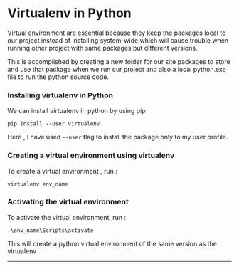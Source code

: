 # Virtualenv in Python

Virtual environment are essential because they keep the packages local to our project instead of installing system-wide which will cause trouble when running other project with same packages but different versions.

This is accomplished by creating a new folder for our site packages to store and use that package when we run our project and also a local python.exe file to run the python source code.

### Installing virtualenv in Python 

We can install virtualenv in python by using pip

```
pip install --user virtualenv
```

Here , I have used `--user` flag to install the package only to my user profile.

### Creating a virtual environment using virtualenv 

To create a virtual environment , run :

```
virtualenv env_name
```

### Activating the virtual environment

To activate the virtual environment, run :

```
.\env_name\Scripts\activate
```

This will create a python virtual environment of the same version as the virtualenv 

---

